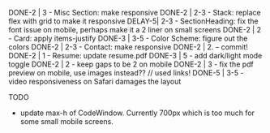 DONE-2 | 3    - Misc Section: make responsive
DONE-2 | 2-3  - Stack: replace flex with grid to make it responsive
DELAY-5| 2-3  - SectionHeading: fix the font issue on mobile, perhaps make it a 2 liner on small screens
DONE-2 | 2    - Card: apply items-justify
DONE-3 | 3-5  - Color Scheme: figure out the colors
DONE-2 | 2-3  - Contact: make responsive
DONE-2 | 2.   – commit!
DONE-2 | 1    - Resume: update resume.pdf
DONE-3 | 5    - add dark/light mode toggle
DONE-2 | 2    - keep gaps to be 2 on mobile
DONE-2 | 3    - fix the pdf preview on mobile, use images instead?? // used links!
DONE-5 | 3-5  - video responsiveness on Safari damages the layout

TODO
- update max-h of CodeWindow. Currently 700px which is too much for some small mobile screens.